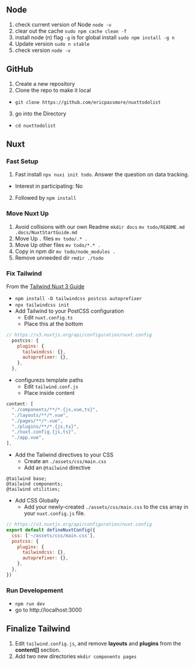## Node

1) check current version of Node `node -v`
2) clear out the cache `sudo npm cache clean -f`
3) install node (n) flag `-g` is for global install `sudo npm install -g n`
4) Update version `sudo n stable`
5) check version `node -v`

## GitHub
1) Create a new repository
2) Clone the repo to make it local
- `git clone https://github.com/ericpassmore/nuxttodolist`
3) go into the Directory
- `cd nuxttodolist`

## Nuxt

### Fast Setup
1) Fast install `npx nuxi init todo`. Answer the question on data tracking.
- Interest in participating: No
2) Followed by `npm install`

### Move Nuxt Up
1) Avoid collisions with our own Readme
`mkdir docs`
`mv todo/README.md .docs/NuxtStartGuide.md`
2) Move Up `.` files
`mv todo/.* .`
3) Move Up other files
`mv todo/*.* .`
4) Copy in npm dir
`mv todo/node_modules .`
5) Remove unneeded dir
`rmdir ./todo`


### Fix Tailwind
From the [Tailwind Nuxt 3 Guide](https://tailwindcss.com/docs/guides/nuxtjs#3)

- `npm install -D tailwindcss postcss autoprefixer`
- `npx tailwindcss init`
- Add Tailwind to your PostCSS configuration
  - Edit `nuxt.config.ts`
  - Place this at the bottom
```JavaScript
// https://v3.nuxtjs.org/api/configuration/nuxt.config
  postcss: {
    plugins: {
      tailwindcss: {},
      autoprefixer: {},
    },
  },
```
- configurezs template paths
  - Edit `tailwind.conf.js`
  - Place inside content
```JavaScript
content: [
  "./components/**/*.{js,vue,ts}",
  "./layouts/**/*.vue",
  "./pages/**/*.vue",
  "./plugins/**/*.{js,ts}",
  "./nuxt.config.{js,ts}",
  "./app.vue",
],
```
- Add the Tailwind directives to your CSS
   - Create an `./assets/css/main.css`
   - Add an `@tailwind` directive
```
@tailwind base;
@tailwind components;
@tailwind utilities;
```
- Add CSS Globally
   - Add your newly-created `./assets/css/main.css` to the css array in your `nuxt.config.js` file.
```JavaScript
// https://v3.nuxtjs.org/api/configuration/nuxt.config
export default defineNuxtConfig({
  css: ['~/assets/css/main.css'],
  postcss: {
    plugins: {
      tailwindcss: {},
      autoprefixer: {},
    },
  },
})
```

### Run Developement
- `npm run dev`
- go to http://localhost:3000

## Finalize Tailwind
1) Edit `tailwind.config.js`, and remove __layouts__ and __plugins__ from the __content[]__ section.
2) Add two new directories
`mkdir components pages`
